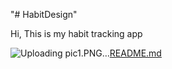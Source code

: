 "# HabitDesign" 

Hi, This is my habit tracking app

![Uploading pic1.PNG…]()[README.md](https://github.com/Divyat26/HabitDesign/files/12001444/README.md)

